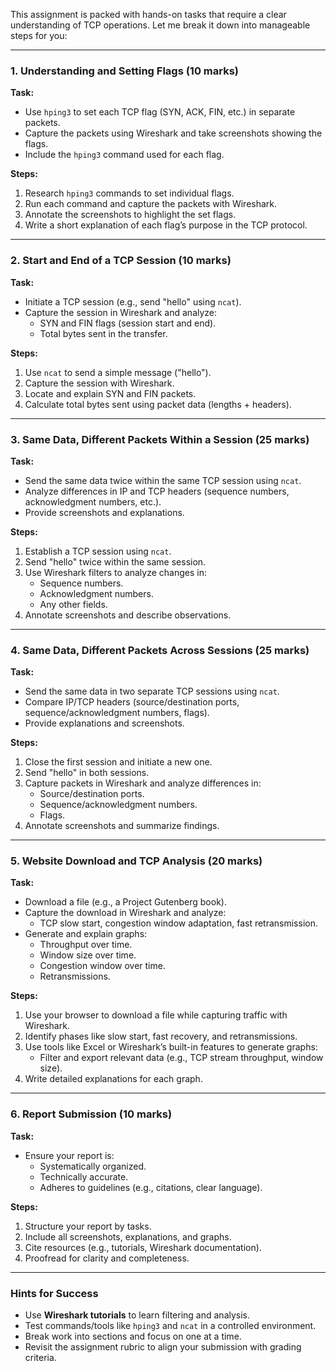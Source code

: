 This assignment is packed with hands-on tasks that require a clear understanding of TCP operations. Let me break it down into manageable steps for you:

---

### **1. Understanding and Setting Flags (10 marks)**  
**Task:**
- Use `hping3` to set each TCP flag (SYN, ACK, FIN, etc.) in separate packets.
- Capture the packets using Wireshark and take screenshots showing the flags.
- Include the `hping3` command used for each flag.

**Steps:**
1. Research `hping3` commands to set individual flags.
2. Run each command and capture the packets with Wireshark.
3. Annotate the screenshots to highlight the set flags.
4. Write a short explanation of each flag’s purpose in the TCP protocol.

---

### **2. Start and End of a TCP Session (10 marks)**  
**Task:**
- Initiate a TCP session (e.g., send "hello" using `ncat`).
- Capture the session in Wireshark and analyze:
  - SYN and FIN flags (session start and end).
  - Total bytes sent in the transfer.

**Steps:**
1. Use `ncat` to send a simple message ("hello").
2. Capture the session with Wireshark.
3. Locate and explain SYN and FIN packets.
4. Calculate total bytes sent using packet data (lengths + headers).

---

### **3. Same Data, Different Packets Within a Session (25 marks)**  
**Task:**
- Send the same data twice within the same TCP session using `ncat`.
- Analyze differences in IP and TCP headers (sequence numbers, acknowledgment numbers, etc.).
- Provide screenshots and explanations.

**Steps:**
1. Establish a TCP session using `ncat`.
2. Send "hello" twice within the same session.
3. Use Wireshark filters to analyze changes in:
   - Sequence numbers.
   - Acknowledgment numbers.
   - Any other fields.
4. Annotate screenshots and describe observations.

---

### **4. Same Data, Different Packets Across Sessions (25 marks)**  
**Task:**
- Send the same data in two separate TCP sessions using `ncat`.
- Compare IP/TCP headers (source/destination ports, sequence/acknowledgment numbers, flags).
- Provide explanations and screenshots.

**Steps:**
1. Close the first session and initiate a new one.
2. Send "hello" in both sessions.
3. Capture packets in Wireshark and analyze differences in:
   - Source/destination ports.
   - Sequence/acknowledgment numbers.
   - Flags.
4. Annotate screenshots and summarize findings.

---

### **5. Website Download and TCP Analysis (20 marks)**  
**Task:**
- Download a file (e.g., a Project Gutenberg book).
- Capture the download in Wireshark and analyze:
  - TCP slow start, congestion window adaptation, fast retransmission.
- Generate and explain graphs:
  - Throughput over time.
  - Window size over time.
  - Congestion window over time.
  - Retransmissions.

**Steps:**
1. Use your browser to download a file while capturing traffic with Wireshark.
2. Identify phases like slow start, fast recovery, and retransmissions.
3. Use tools like Excel or Wireshark’s built-in features to generate graphs:
   - Filter and export relevant data (e.g., TCP stream throughput, window size).
4. Write detailed explanations for each graph.

---

### **6. Report Submission (10 marks)**  
**Task:**
- Ensure your report is:
  - Systematically organized.
  - Technically accurate.
  - Adheres to guidelines (e.g., citations, clear language).

**Steps:**
1. Structure your report by tasks.
2. Include all screenshots, explanations, and graphs.
3. Cite resources (e.g., tutorials, Wireshark documentation).
4. Proofread for clarity and completeness.

---

### **Hints for Success**
- Use **Wireshark tutorials** to learn filtering and analysis.
- Test commands/tools like `hping3` and `ncat` in a controlled environment.
- Break work into sections and focus on one at a time.
- Revisit the assignment rubric to align your submission with grading criteria.
